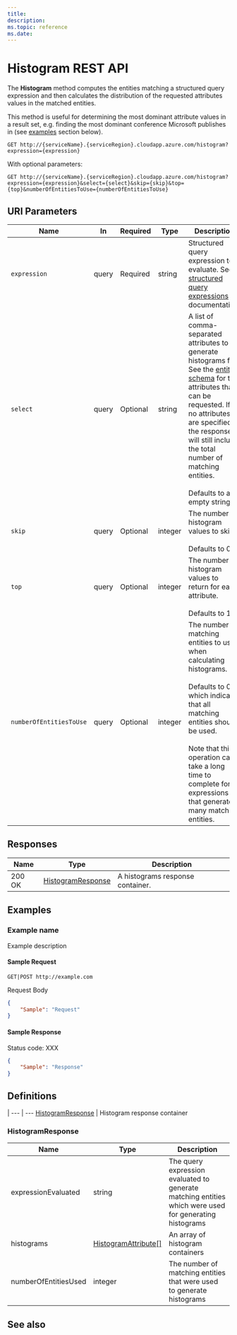 ```yaml
---
title: 
description: 
ms.topic: reference
ms.date: 
---
```


# Histogram REST API

The **Histogram** method computes the entities matching a structured query expression and then calculates the distribution of the requested attributes values in the matched entities.

This method is useful for determining the most dominant attribute values in a result set, e.g. finding the most dominant conference Microsoft publishes in (see [examples](#examples) section below).

``` HTTP
GET http://{serviceName}.{serviceRegion}.cloudapp.azure.com/histogram?expression={expression}
```  

With optional parameters:

``` HTTP
GET http://{serviceName}.{serviceRegion}.cloudapp.azure.com/histogram?expression={expression}&select={select}&skip={skip}&top={top}&numberOfEntitiesToUse={numberOfEntitiesToUse}
```  

## URI Parameters

Name | In | Required | Type | Description
--- | --- | --- | --- | ---
`expression` | query | Required | string | Structured query expression to evaluate. See [structured query expressions](concepts-query-expressions.md) for documentation.
`select` | query | Optional | string | A list of comma-separated attributes to generate histograms for. See the [entity schema](reference-entity-schema.md) for the attributes that can be requested. If no attributes are specified the response will still include the total number of matching entities. <br/><br/>Defaults to an empty string.
`skip` | query | Optional | integer | The number of histogram values to skip. <br/><br/>Defaults to 0.
`top` | query | Optional | integer | The number of histogram values to return for each attribute. <br/><br/>Defaults to 10.
`numberOfEntitiesToUse` | query | Optional | integer | The number of matching entities to use when calculating histograms. <br/><br/>Defaults to 0, which indicates that all matching entities should be used. <br/><br/>Note that this operation can take a long time to complete for expressions that generate many matching entities.

## Responses

Name | Type | Description
--- | --- | ---
200 OK | [HistogramResponse](#HistogramResponse) | A histograms response container.

## Examples

### Example name

Example description

#### Sample Request

``` HTTP
GET|POST http://example.com
```

Request Body

``` JSON
{
    "Sample": "Request"
}
```

#### Sample Response

Status code: XXX

``` JSON
{
    "Sample": "Response"
}
```

## Definitions

 | 
--- | ---
[HistogramResponse](#HistogramResponse) | Histogram response container

### HistogramResponse
Name | Type | Description
--- | --- | ---
expressionEvaluated | string | The query expression evaluated to generate matching entities which were used for generating histograms
histograms | [HistogramAttribute[]](#HistogramAttribute) | An array of histogram containers
numberOfEntitiesUsed | integer | The number of matching entities that were used to generate histograms

## See also
